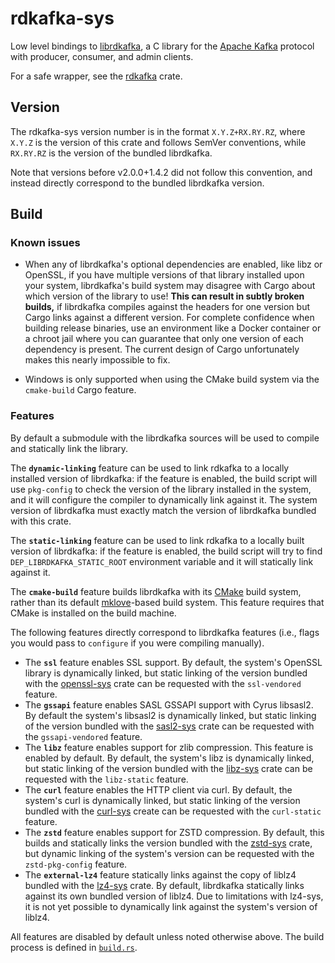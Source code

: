 # rdkafka-sys

Low level bindings to [librdkafka](https://github.com/confluentinc/librdkafka),
a C library for the [Apache Kafka] protocol with producer, consumer, and
admin clients.

For a safe wrapper, see the [rdkafka] crate.

## Version

The rdkafka-sys version number is in the format `X.Y.Z+RX.RY.RZ`, where
`X.Y.Z` is the version of this crate and follows SemVer conventions, while
`RX.RY.RZ` is the version of the bundled librdkafka.

Note that versions before v2.0.0+1.4.2 did not follow this convention, and
instead directly correspond to the bundled librdkafka version.

## Build

### Known issues

* When any of librdkafka's optional dependencies are enabled, like libz or
  OpenSSL, if you have multiple versions of that library installed upon your
  system, librdkafka's build system may disagree with Cargo about which
  version of the library to use! **This can result in subtly broken
  builds,** if librdkafka compiles against the headers for one version but
  Cargo links against a different version.  For complete confidence when
  building release binaries, use an environment like a Docker container or a
  chroot jail where you can guarantee that only one version of each
  dependency is present. The current design of Cargo unfortunately makes
  this nearly impossible to fix.

* Windows is only supported when using the CMake build system via the
  `cmake-build` Cargo feature.

### Features

By default a submodule with the librdkafka sources will be used to compile
and statically link the library.

The **`dynamic-linking`** feature can be used to link rdkafka to a locally
installed version of librdkafka: if the feature is enabled, the build script
will use `pkg-config` to check the version of the library installed in the
system, and it will configure the compiler to dynamically link against it.
The system version of librdkafka must exactly match the version of
librdkafka bundled with this crate.

The **`static-linking`** feature can be used to link rdkafka to a locally
built version of librdkafka: if the feature is enabled, the build script
will try to find `DEP_LIBRDKAFKA_STATIC_ROOT` environment variable
and it will statically link against it.

The **`cmake-build`** feature builds librdkafka with its [CMake] build
system, rather than its default [mklove]-based build system. This feature
requires that CMake is installed on the build machine.

The following features directly correspond to librdkafka features (i.e.,
flags you would pass to `configure` if you were compiling manually).

  * The **`ssl`** feature enables SSL support. By default, the system's
    OpenSSL library is dynamically linked, but static linking of the version
    bundled with the [openssl-sys] crate can be requested with the
    `ssl-vendored` feature.
  * The **`gssapi`** feature enables SASL GSSAPI support with Cyrus
    libsasl2. By default the system's libsasl2 is dynamically linked, but
    static linking of the version bundled with the [sasl2-sys] crate can be
    requested with the `gssapi-vendored` feature.
  * The **`libz`** feature enables support for zlib compression. This
    feature is enabled by default. By default, the system's libz is
    dynamically linked, but static linking of the version bundled with the
    [libz-sys] crate can be requested with the `libz-static` feature.
  * The **`curl`** feature enables the HTTP client via curl. By default, the
    system's curl is dynamically linked, but static linking of the version
    bundled with the [curl-sys] create can be requested with the
    `curl-static` feature.
  * The **`zstd`** feature enables support for ZSTD compression. By default,
    this builds and statically links the version bundled with the [zstd-sys]
    crate, but dynamic linking of the system's version can be requested with
    the `zstd-pkg-config` feature.
  * The **`external-lz4`** feature statically links against the copy of
    liblz4 bundled with the [lz4-sys] crate. By default, librdkafka
    statically links against its own bundled version of liblz4. Due to
    limitations with lz4-sys, it is not yet possible to dynamically link
    against the system's version of liblz4.

All features are disabled by default unless noted otherwise above. The build
process is defined in [`build.rs`].

[`build.rs`]: https://github.com/fede1024/rust-rdkafka/tree/master/rdkafka-sys/build.rs
[Apache Kafka]: https://kafka.apache.org
[CMake]: https://cmake.org
[libz-sys]: https://crates.io/crates/libz-sys
[curl-sys]: https://crates.io/crates/curl-sys
[lz4-sys]: https://crates.io/crates/lz4-sys
[mklove]: https://github.com/confluentinc/mklove
[openssl-sys]: https://crates.io/crates/openssl-sys
[rdkafka]: https://docs.rs/rdkafka
[sasl2-sys]: https://docs.rs/sasl2-sys
[zstd-sys]: https://crates.io/crates/zstd-sys
